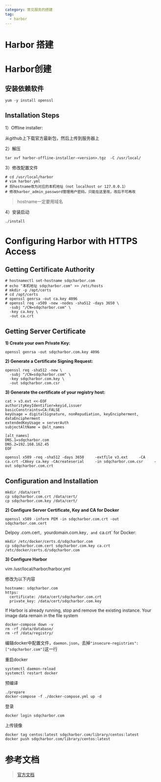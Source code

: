 ```yaml
---
category: 常见服务的搭建
tag:
  - harbor
---
```




# Harbor 搭建

# Harbor创建

## 安装依赖软件

```
yum -y install openssl
```

## Installation Steps

1）Offline installer:

从github上下载官方最新包，然后上传到服务器上

2）解压

```
tar xvf harbor-offline-installer-<version>.tgz  -C /usr/local/
```

3）修改配置文件

```
# cd /usr/local/harbor
# vim harbor.yml
# 将hostname改为对应的本机地址（not localhost or 127.0.0.1）
# 修改harbor_admin_password管理用户密码，只能在这里改，改后不可再改
```

> hostname一定要用域名

4）安装启动

```
./install
```

# Configuring Harbor with HTTPS Access

## Getting Certificate Authority

```
# hostnamectl set-hostname sdqcharbor.com
# echo "本机地址 sdqcharbor.com" >> /etc/hosts
# mkdir -p /opt/certs
# cd /opt/certs
# openssl genrsa -out ca.key 4096
# openssl req -x509 -new -nodes -sha512 -days 3650 \
  -subj "/CN=sdqcharbor.com" \
  -key ca.key \
  -out ca.crt

```

## Getting Server Certificate

**1) Create your own Private Key:**

```
openssl genrsa -out sdqcharbor.com.key 4096
```

**2) Generate a Certificate Signing Request:**

```
openssl req -sha512 -new \
  -subj "/CN=sdqcharbor.com" \
  -key sdqcharbor.com.key \
  -out sdqcharbor.com.csr
```

**3) Generate the certificate of your registry host:**

```
cat > v3.ext <<-EOF
authorityKeyIdentifier=keyid,issuer
basicConstraints=CA:FALSE
keyUsage = digitalSignature, nonRepudiation, keyEncipherment, dataEncipherment
extendedKeyUsage = serverAuth 
subjectAltName = @alt_names

[alt_names]
DNS.1=sdqcharbor.com
DNS.2=192.168.162.45
EOF
```

```
openssl x509 -req -sha512 -days 3650     -extfile v3.ext     -CA ca.crt -CAkey ca.key -CAcreateserial     -in sdqcharbor.com.csr     -out sdqcharbor.com.crt
```

## Configuration and Installation

```
mkdir /data/cert
cp sdqcharbor.com.crt /data/cert/
cp sdqcharbor.com.key /data/cert/
```

**2) Configure Server Certificate, Key and CA for Docker**

```
openssl x509 -inform PEM -in sdqcharbor.com.crt -out sdqcharbor.com.cert
```

Delpoy .com.cert`, `yourdomain.com.key`, and `ca.crt` for Docker:

```
mkdir /etc/docker/certs.d/sdqcharbor.com
cp sdqcharbor.com.cert sdqcharbor.com.key ca.crt /etc/docker/certs.d/sdqcharbor.com
```

**3) Configure Harbor**

vim /usr/local/harbor/harbor.yml

修改为以下内容

```
hostname: sdqcharbor.com
https:
  certificate: /data/cert/sdqcharbor.com.crt
  private_key: /data/cert/sdqcharbor.com.key
```

If Harbor is already running, stop and remove the existing instance. Your image data remain in the file system

```
docker-compose down -v
rm -rf /data/database/
rm -rf /data/registry/
```

编辑docker中配置文件，`daemon.json`，去掉`"insecure-registries": ["sdqcharbor.com"]`这一行

重启docker

```
systemctl daemon-reload
systemctl restart docker
```

预编译

```
./prepare
docker-compose -f ./docker-compose.yml up -d
```

登录

```
docker login sdqcharbor.com
```

上传镜像

```
docker tag centos:latest sdqcharbor.com/library/centos:latest
docker push sdqcharbor.com/library/centos:latest 
```

# 参考文档

> [官方文档](https://goharbor.io/docs/1.10/install-config/download-installer/)